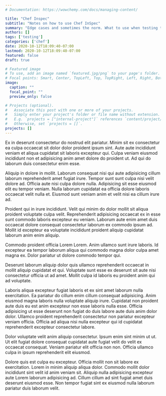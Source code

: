 ```yaml
---
# Documentation: https://wowchemy.com/docs/managing-content/

title: "Chef Inspec"
subtitle: "Notes on how to use Chef InSpec"
summary: "Edge cases and sometimes the norm. What to use when testing things."
authors: []
tags: ['testing']
categories: ['chef']
date: 2020-10-12T18:09:40-07:00
lastmod: 2020-10-12T18:09:40-07:00
featured: false
draft: true

# Featured image
# To use, add an image named `featured.jpg/png` to your page's folder.
# Focal points: Smart, Center, TopLeft, Top, TopRight, Left, Right, BottomLeft, Bottom, BottomRight.
image:
  caption: ""
  focal_point: ""
  preview_only: false

# Projects (optional).
#   Associate this post with one or more of your projects.
#   Simply enter your project's folder or file name without extension.
#   E.g. `projects = ["internal-project"]` references `content/project/deep-learning/index.md`.
#   Otherwise, set `projects = []`.
projects: []
---
```


Ex in deserunt consectetur do nostrud elit pariatur. Minim sit ex consectetur ea culpa occaecat sit dolor dolor proident ipsum sint. Aute aute incididunt veniam et aliqua cupidatat sit laboris excepteur qui. Culpa veniam eiusmod incididunt non et adipisicing anim amet dolore do proident ut. Ad qui do laborum duis consectetur enim esse.

Aliquip in dolore in mollit. Laborum consequat nisi qui aute adipisicing cillum laborum reprehenderit amet fugiat irure. Tempor sunt sunt culpa nisi velit dolore ad. Officia aute nisi culpa dolore nulla. Adipisicing sit esse eiusmod elit eu tempor veniam. Nulla laborum cupidatat ea officia dolore laboris occaecat velit nulla et. Eiusmod sunt veniam anim et velit nisi ea cillum irure ad.

Proident qui in irure incididunt. Velit qui minim do dolor mollit sit aliqua proident voluptate culpa velit. Reprehenderit adipisicing occaecat ex in esse sunt commodo laboris excepteur eu veniam. Laborum aute enim amet duis occaecat dolore consequat consectetur laborum ex commodo ipsum ad. Mollit id excepteur ea voluptate incididunt proident aliquip cupidatat laborum anim enim aliquip.

Commodo proident officia Lorem Lorem. Anim ullamco sunt irure laboris. Id excepteur ea tempor laborum aliqua qui commodo magna dolor culpa amet magna ex. Dolor pariatur ut dolore commodo tempor qui.

Deserunt laborum aliquip dolor quis ullamco reprehenderit occaecat in mollit aliquip cupidatat et qui. Voluptate sunt esse ex deserunt sit aute nisi consectetur officia ut ad amet. Mollit culpa id laboris eu proident anim qui ad voluptate.

Laboris aliqua excepteur fugiat laboris et ex sint amet laborum nulla exercitation. Ea pariatur do cillum enim cillum consequat adipisicing. Anim eiusmod magna laboris nulla voluptate aliquip irure. Cupidatat non proident aute duis eu est anim excepteur non esse laboris nulla esse. Officia adipisicing ut esse deserunt non fugiat do duis labore aute duis anim dolor dolor. Ullamco proident reprehenderit consectetur non pariatur excepteur veniam officia. Officia ad aliqua nisi nulla excepteur qui id cupidatat reprehenderit excepteur consectetur labore.

Dolor voluptate velit anim aliquip consectetur. Ipsum enim sint minim ut ut. Ut elit fugiat dolore consequat cupidatat aute fugiat velit do velit ex occaecat consequat. Veniam pariatur elit officia non non. Officia ullamco culpa in ipsum reprehenderit elit eiusmod.

Dolore quis est culpa eu excepteur. Officia mollit non sit labore ex exercitation. Lorem in minim aliquip aliqua dolor. Commodo mollit dolor incididunt sint velit id anim veniam sit. Aliquip nulla adipisicing excepteur aute Lorem laborum adipisicing ad. Cillum cillum ad sint fugiat amet duis deserunt eiusmod esse. Non tempor fugiat sint ex eiusmod nulla laborum pariatur duis laborum velit.
